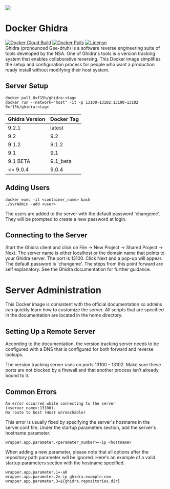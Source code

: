 ![](https://raw.githubusercontent.com/0xf15h/docker_ghidra/master/ghidra_logo.png)

# Docker Ghidra

[![Docker Cloud Build](https://img.shields.io/docker/cloud/build/0xf15h/ghidra.svg?style=popout)](https://hub.docker.com/r/0xf15h/ghidra) [![Docker Pulls](https://img.shields.io/docker/pulls/0xf15h/ghidra.svg?style=popout)](https://hub.docker.com/r/0xf15h/ghidra) [![License](https://img.shields.io/github/license/0xf15h/docker_ghidra.svg?style=popout)](https://hub.docker.com/r/0xf15h/ghidra)  
Ghidra (pronounced Gee-druh) is a software reverse engineering suite of tools developed by the NSA. One of Ghidra's tools is a version tracking system that enables collaborative reversing. This Docker image simplifies the setup and configuration process for people who want a production ready install without modifying their host system.

## Server Setup

```text
docker pull 0xf15h/ghidra:<tag>
docker run --network="host" -it -p 13100-13102:13100-13102 0xf15h/ghidra:<tag>
```

| Ghidra Version | Docker Tag |
|----------------|------------|
| 9.2.1          | latest     |
| 9.2            | 9.2        |
| 9.1.2          | 9.1.2      |
| 9.1            | 9.1        |
| 9.1 BETA       | 9.1_beta   |
| <= 9.0.4       | 9.0.4      |

## Adding Users

```text
docker exec -it <container_name> bash
./svrAdmin -add <user>
```

The users are added to the server with the default password 'changeme'. They will be prompted to create a new password at login.

## Connecting to the Server

Start the Ghidra client and click on File -> New Project -> Shared Project -> Next. The server name is either localhost or the domain name that points to your Ghidra server. The port is 13100. Click Next and a pop-up will appear. The default password is 'changeme'. The steps from this point forward are self explanatory. See the Ghidra documentation for further guidance.

# Server Administration

This Docker image is consistent with the official documentation so admins can quickly learn how to customize the server. All scripts that are specified in the documentation are located in the home directory.

## Setting Up a Remote Server

According to the documentation, the version tracking server needs to be configured with a DNS that is configured for both forward and reverse lookups.

The version tracking server uses on ports 13100 - 13102. Make sure these ports are not blocked by a firewall and that another process isn't already bound to it.

## Common Errors

```text
An error occurred while connecting to the server (<server_name>:13100).
No route to host (Host unreachable)
```

This error is usually fixed by specifying the server's hostname in the server.conf file. Under the startup parameters section, add the server's hostname parameter.

```text
wrapper.app.parameter.<parameter_number>=-ip <hostname>
```

When adding a new parameter, please note that all options after the repository path parameter will be ignored. Here's an example of a valid startup parameters section with the hostname specified.

```text
wrapper.app.parameter.1=-a0
wrapper.app.parameter.2=-ip ghidra.example.com
wrapper.app.parameter.3=${ghidra.repositories.dir}
```
